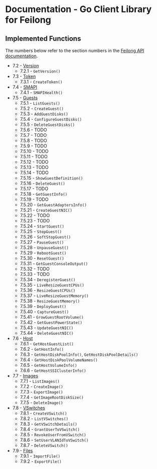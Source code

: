 # Documentation - Go Client Library for Feilong


## Implemented Functions

The numbers below refer to the section numbers in the [Feilong API documentation](https://cloudlib4zvm.readthedocs.io/en/latest/restapi.html).

 * 7.2 - [Version](https://github.com/Bischoff/feilong-client-go/blob/main/version.go)
   * 7.2.1 - `GetVersion()`
 * 7.3 - [Token](https://github.com/Bischoff/feilong-client-go/blob/main/token.go)
   * 7.3.1 - `CreateToken()`
 * 7.4 - [SMAPI](https://github.com/Bischoff/feilong-client-go/blob/main/smapi.go)
   * 7.4.1 - `SMAPIHealth()`
 * 7.5 - [Guests](https://github.com/Bischoff/feilong-client-go/blob/main/guests.go)
   * 7.5.1 - `ListGuests()`
   * 7.5.2 - `CreateGuest()`
   * 7.5.3 - `AddGuestDisks()`
   * 7.5.4 - `ConfigureGuestDisks()`
   * 7.5.5 - `DeleteGuestDisks()`
   * 7.5.6 - TODO
   * 7.5.7 - TODO
   * 7.5.8 - TODO
   * 7.5.9 - TODO
   * 7.5.10 - TODO
   * 7.5.11 - TODO
   * 7.5.12 - TODO
   * 7.5.13 - TODO
   * 7.5.14 - TODO
   * 7.5.15 - `ShowGuestDefinition()`
   * 7.5.16 - `DeleteGuest()`
   * 7.5.17 - TODO
   * 7.5.18 - `GetGuestInfo()`
   * 7.5.19 - TODO
   * 7.5.20 - `GetGuestAdaptersInfo()`
   * 7.5.21 - `CreateGuestNIC()`
   * 7.5.22 - TODO
   * 7.5.23 - TODO
   * 7.5.24 - `StartGuest()`
   * 7.5.25 - `StopGuest()`
   * 7.5.26 - `SoftStopGuest()`
   * 7.5.27 - `PauseGuest()`
   * 7.5.28 - `UnpauseGuest()`
   * 7.5.29 - `RebootGuest()`
   * 7.5.30 - `ResetGuest()`
   * 7.5.31 - `GetGuestConsoleOutput()`
   * 7.5.32 - TODO
   * 7.5.33 - TODO
   * 7.5.34 - `DeregisterGuest()`
   * 7.5.35 - `LiveResizeGuestCPUs()`
   * 7.5.36 - `ResizeGuestCPUs()`
   * 7.5.37 - `LiveResizeGuestMemory()`
   * 7.5.38 - `ResizeGuestMemory()`
   * 7.5.39 - `DeployGuest()`
   * 7.5.40 - `CaptureGuest()`
   * 7.5.41 - `GrowGuestRootVolume()`
   * 7.5.42 - `GetGuestPowerState()`
   * 7.5.43 - `UpdateGuestNIC()`
   * 7.5.44 - `DeleteGuestNIC()`
 * 7.6 - [Host](https://github.com/Bischoff/feilong-client-go/blob/main/host.go)
   * 7.6.1 - `GetHostGuestList()`
   * 7.6.2 - `GetHostInfo()`
   * 7.6.3 - `GetHostDiskPoolInfo()`, `GetHostDiskPoolDetails()`
   * 7.6.4 - `GetHostDiskPoolVolumeNames()`
   * 7.6.5 - `GetHostVolumeInfo()`
   * 7.6.6 - `GetHostSSIClusterInfo()`
 * 7.7 - [Images](https://github.com/Bischoff/feilong-client-go/blob/main/images.go)
   * 7.7.1 - `ListImages()`
   * 7.7.2 - `CreateImage()`
   * 7.7.3 - `ExportImage()`
   * 7.7.4 - `GetImageRootDiskSize()`
   * 7.7.5 - `DeleteImage()`
 * 7.8 - [VSwitches](https://github.com/Bischoff/feilong-client-go/blob/main/vswitches.go)
   * 7.8.1 - `CreateVSwitch()`
   * 7.8.2 - `ListVSwitches()`
   * 7.8.3 - `GetVSwitchDetails()`
   * 7.8.4 - `GrantUserToVSwitch()`
   * 7.8.5 - `RevokeUserFromVSwitch()`
   * 7.8.6 - `SetUserVLANIdToVSwitch()`
   * 7.8.7 - `DeleteVSwitch()`
 * 7.9 - [Files](https://github.com/Bischoff/feilong-client-go/blob/main/file.go)
   * 7.9.1 - `ImportFile()`
   * 7.9.2 - `ExportFile()`
